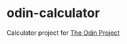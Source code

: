 # odin-calculator
Calculator project for [The Odin Project](https://www.theodinproject.com/lessons/foundations-calculator)
